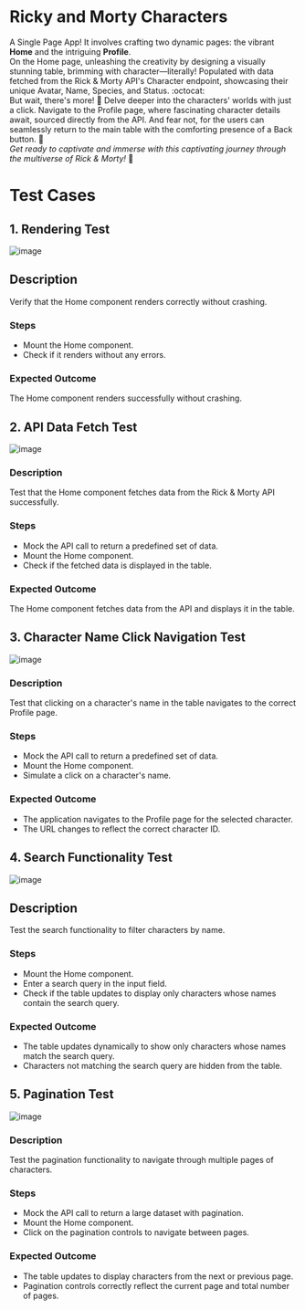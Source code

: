 # Ricky and Morty Characters
A Single Page App! It involves crafting two dynamic pages: the vibrant **Home** and the intriguing **Profile**. 
<br>On the Home page, unleashing the creativity by designing a visually stunning table, brimming with character—literally! Populated with data fetched from the Rick & Morty API's Character endpoint, showcasing their unique Avatar, Name, Species, and Status. :octocat:
<br>But wait, there's more! :rocket: Delve deeper into the characters' worlds with just a click. Navigate to the Profile page, where fascinating character details await, sourced directly from the API. And fear not, for the users can seamlessly return to the main table with the comforting presence of a Back button. :space_invader:
<br>*Get ready to captivate and immerse with this captivating journey through the multiverse of Rick & Morty!* :ghost:


# Test Cases
## 1. Rendering Test
![image](https://github.com/laiba1025/single-page-app/assets/123197772/40393289-f1a1-484c-be36-bc9e9acf9641)
## Description
Verify that the Home component renders correctly without crashing.
### Steps
* Mount the Home component.
* Check if it renders without any errors.
### Expected Outcome
The Home component renders successfully without crashing.

## 2. API Data Fetch Test
![image](https://github.com/laiba1025/single-page-app/assets/123197772/aed97363-41f2-4bfa-8da0-dde1ac0c4a49)

### Description
Test that the Home component fetches data from the Rick & Morty API successfully.

### Steps
* Mock the API call to return a predefined set of data.
* Mount the Home component.
* Check if the fetched data is displayed in the table.

### Expected Outcome
The Home component fetches data from the API and displays it in the table.


## 3. Character Name Click Navigation Test
![image](https://github.com/laiba1025/single-page-app/assets/123197772/32233c04-1035-4b45-8c1a-07b41aa378dc)
### Description
Test that clicking on a character's name in the table navigates to the correct Profile page.
### Steps
* Mock the API call to return a predefined set of data.
* Mount the Home component.
* Simulate a click on a character's name.
### Expected Outcome
* The application navigates to the Profile page for the selected character.
* The URL changes to reflect the correct character ID.

## 4. Search Functionality Test
![image](https://github.com/laiba1025/single-page-app/assets/123197772/70348f74-ca79-43f8-a983-28487925b780)
## Description
Test the search functionality to filter characters by name.
### Steps
* Mount the Home component.
* Enter a search query in the input field.
* Check if the table updates to display only characters whose names contain the search query.
### Expected Outcome
* The table updates dynamically to show only characters whose names match the search query.
* Characters not matching the search query are hidden from the table.

## 5. Pagination Test
![image](https://github.com/laiba1025/single-page-app/assets/123197772/8f49dd48-a42b-41b7-babc-4c3c7767d9cf)
### Description
Test the pagination functionality to navigate through multiple pages of characters.
### Steps
* Mock the API call to return a large dataset with pagination.
* Mount the Home component.
* Click on the pagination controls to navigate between pages.
### Expected Outcome
* The table updates to display characters from the next or previous page.
* Pagination controls correctly reflect the current page and total number of pages.
